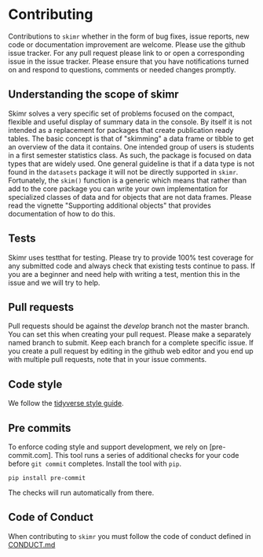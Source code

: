 # Contributing

Contributions to `skimr` whether in the form of bug fixes, issue reports, new
code or documentation improvement are welcome. Please use the github issue
tracker. For any pull request please link to or open a corresponding issue in
the issue tracker. Please ensure that you have notifications turned on and
respond to questions, comments or needed changes promptly.

## Understanding the scope of skimr

Skimr solves a very specific set of problems focused on the compact, flexible
and useful display of summary data in the console. By itself it is not intended
as a replacement for packages that create publication ready tables. The basic
concept is that of "skimming" a data frame or tibble to get an overview of the
data it contains. One intended group of users is students in a first semester
statistics class. As such, the package is focused on data types that are widely
used. One general guideline is that if a data type is not found in the
`datasets` package it will not be directly supported in `skimr`. Fortunately,
the `skim()` function is a generic which means that rather than add to the core
package you can write your own implementation for specialized classes of data
and for objects that are not data frames. Please read the vignette "Supporting
additional objects" that provides documentation of how to do this.

## Tests

Skimr uses testthat for testing. Please try to provide 100% test coverage for
any submitted code and always check that existing tests continue to pass. If you
are a beginner and need help with writing a test, mention this in the issue and
we will try to help.

## Pull requests

Pull requests should be against the _develop_ branch not the master branch. You
can set this when creating your pull request. Please make a separately named
branch to submit. Keep each branch for a complete specific issue. If you create
a pull request by editing in the github web editor and you end up with multiple
pull requests, note that in your issue comments.

## Code style

We follow the [tidyverse style guide](http://style.tidyverse.org/).

## Pre commits

To enforce coding style and support development, we rely on [pre-commit.com].
This tool runs a series of additional checks for your code before `git commit`
completes. Install the tool with `pip`.

```
pip install pre-commit
```

The checks will run automatically from there.

## Code of Conduct

When contributing to `skimr` you must follow the code of conduct defined in
[CONDUCT.md](CONDUCT.md)
